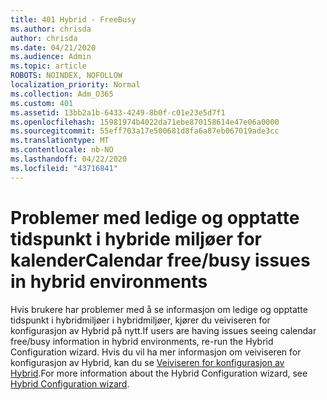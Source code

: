 ```yaml
---
title: 401 Hybrid - FreeBusy
ms.author: chrisda
author: chrisda
ms.date: 04/21/2020
ms.audience: Admin
ms.topic: article
ROBOTS: NOINDEX, NOFOLLOW
localization_priority: Normal
ms.collection: Adm_O365
ms.custom: 401
ms.assetid: 13bb2a1b-6433-4249-8b0f-c01e23e5d7f1
ms.openlocfilehash: 15981974b4022da71ebe870158614e47e06a0000
ms.sourcegitcommit: 55eff703a17e500681d8fa6a87eb067019ade3cc
ms.translationtype: MT
ms.contentlocale: nb-NO
ms.lasthandoff: 04/22/2020
ms.locfileid: "43716841"
---
```

# <a name="calendar-freebusy-issues-in-hybrid-environments"></a><span data-ttu-id="1c052-102">Problemer med ledige og opptatte tidspunkt i hybride miljøer for kalender</span><span class="sxs-lookup"><span data-stu-id="1c052-102">Calendar free/busy issues in hybrid environments</span></span>

<span data-ttu-id="1c052-103">Hvis brukere har problemer med å se informasjon om ledige og opptatte tidspunkt i hybridmiljøer i hybridmiljøer, kjører du veiviseren for konfigurasjon av Hybrid på nytt.</span><span class="sxs-lookup"><span data-stu-id="1c052-103">If users are having issues seeing calendar free/busy information in hybrid environments, re-run the Hybrid Configuration wizard.</span></span> <span data-ttu-id="1c052-104">Hvis du vil ha mer informasjon om veiviseren for konfigurasjon av Hybrid, kan du se [Veiviseren for konfigurasjon av Hybrid](https://go.microsoft.com/fwlink/p/?linkid=528149).</span><span class="sxs-lookup"><span data-stu-id="1c052-104">For more information about the Hybrid Configuration wizard, see [Hybrid Configuration wizard](https://go.microsoft.com/fwlink/p/?linkid=528149).</span></span>

